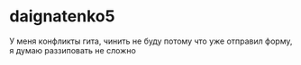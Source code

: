# daignatenko5
У меня конфликты гита, чинить не буду потому что уже отправил форму, я думаю раззиповать не сложно
